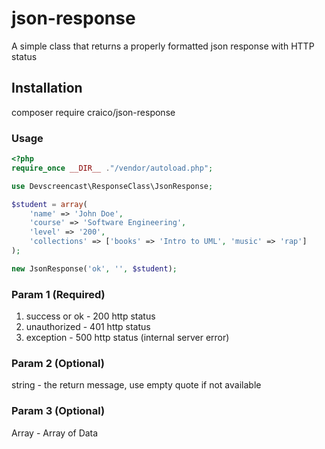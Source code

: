 # json-response

A simple class that returns a properly formatted json response with HTTP status

## Installation

composer require craico/json-response

### Usage

```php
<?php
require_once __DIR__ ."/vendor/autoload.php";

use Devscreencast\ResponseClass\JsonResponse;

$student = array(
    'name' => 'John Doe',
    'course' => 'Software Engineering',
    'level' => '200',
    'collections' => ['books' => 'Intro to UML', 'music' => 'rap']
);

new JsonResponse('ok', '', $student);
```

### Param 1 (Required)

1. success or ok - 200 http status
2. unauthorized - 401 http status
3. exception - 500 http status (internal server error)

### Param 2 (Optional)

string - the return message, use empty quote if not available

### Param 3 (Optional)

Array - Array of Data

